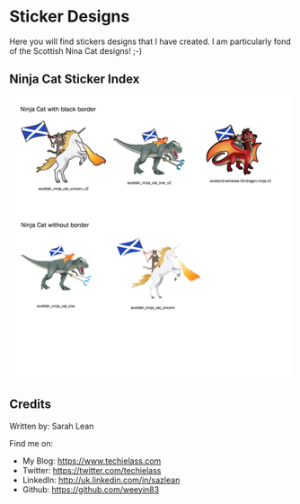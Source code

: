 # Sticker Designs

Here you will find stickers designs that I have created.  I am particularly fond of the Scottish Nina Cat designs! ;-) 

## Ninja Cat Sticker Index

![alt text](./assets/ninjacatindex.jpg "Ninja Cat sticker index")

## Credits

Written by: Sarah Lean

Find me on:

* My Blog: <https://www.techielass.com>
* Twitter: <https://twitter.com/techielass>
* LinkedIn: <http://uk.linkedin.com/in/sazlean>
* Github: <https://github.com/weeyin83>
